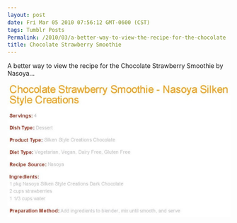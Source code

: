 ```yaml
---
layout: post
date: Fri Mar 05 2010 07:56:12 GMT-0600 (CST)
tags: Tumblr Posts
Permalink: /2010/03/a-better-way-to-view-the-recipe-for-the-chocolate
title: Chocolate Strawberry Smoothie
---
```


A better way to view the recipe for the Chocolate Strawberry Smoothie by Nasoya&hellip;

![](/public/assets/tumblr/tumblr_kytapo7SSN1qa4klho1_1280.jpg)
